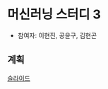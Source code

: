 # 머신러닝 스터디 3

- 참여자: 이현진, 공윤구, 김현곤

## 계획
[슬라이드](https://docs.google.com/presentation/d/e/2PACX-1vSgwpqm9yINZNT1x0Yx3fqMdlYLb5JJLVSOzUrMEDfjK3TrYnqZyNAJtKH-D7VnkvHZEZHgwykGTeY0/embed?start=false&loop=false&delayms=3000)